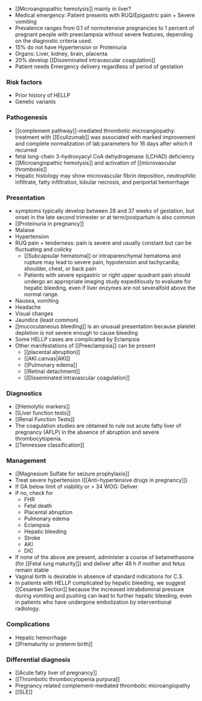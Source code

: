 - [[Microangiopathic hemolysis]] mainly in liver?
- Medical emergency: Patient presents with RUQ/Epigastric pain + Severe vomiting
- Prevalence ranges from 0.1 of normotensive pregnancies to 1 percent of pregnant people with preeclampsia without severe features, depending on the diagnostic criteria used.
- 15% do not have Hypertension or Proteinuria
- Organs: Liver, kidney, brain, placenta
- 20% develop [[Disseminated intravascular coagulation]] 
- Patient needs Emergency delivery regardless of period of gestation

### Risk factors
- Prior history of HELLP
- Genetic variants

### Pathogenesis
- [[complement pathway]]-mediated thrombotic microangiopathy: treatment with [[Eculizumab]] was associated with marked improvement and complete normalization of lab parameters for 16 days after which it recurred
- fetal long-chain 3-hydroxyacyl CoA dehydrogenase (LCHAD) deficiency
- [[Microangiopathic hemolysis]] and activation of [[microvascular thrombosis]] 
- Hepatic histology may show microvascular fibrin deposition, neutrophilic infiltrate, fatty infiltration, lobular necrosis, and periportal hemorrhage

### Presentation
- symptoms typically develop between 28 and 37 weeks of gestation, but onset in the late second trimester or at term/postpartum is also common
- [[Proteinuria in pregnancy]]
- Malaise
- Hypertension
- RUQ pain + tenderness: pain is severe and usually constant but can be fluctuating and colicky
	- [[Subcapsular hematoma]] or intraparenchymal hematoma and rupture may lead to severe pain, hypotension and tachycardia; shoulder, chest, or back pain
	- Patients with severe epigastric or right upper quadrant pain should undergo an appropriate imaging study expeditiously to evaluate for hepatic bleeding, even if liver enzymes are not severalfold above the normal range.
- Nausea, vomiting
- Headache
- Visual changes
- Jaundice (least common)
- [[mucocutaneous bleeding]] is an unusual presentation because platelet depletion is not severe enough to cause bleeding
- Some HELLP cases are complicated by Eclampsia 
- Other manifestations of [[Preeclampsia]] can be present
	- [[placental abruption]]
	- [[AKI.canvas|AKI]]
	- [[Pulmonary edema]]
	- [[Retinal detachment]] 
	- [[Disseminated intravascular coagulation]] 

### Diagnostics
- [[Hemolytic markers]]
- [[Liver function tests]]
- [[Renal Function Tests]] 
- The coagulation studies are obtained to rule out acute fatty liver of pregnancy (AFLP) in the absence of abruption and severe thrombocytopenia.
- [[Tennessee classification]] 
### Management
- [[Magnesium Sulfate for seizure prophylaxis]]
- Treat severe hypertension ([[Anti-hypertensive drugs in pregnancy]])
- If GA below limit of viability or > 34 WOG: Deliver
- If no, check for
	- FHR
	- Fetal death
	- Placental abruption
	- Pulmonary edema
	- Eclampsia
	- Hepatic bleeding
	- Stroke
	- AKI
	- DIC
- If none of the above are present, administer a course of betamethasone (for [[Fetal lung maturity]]) and deliver after 48 h if mother and fetus remain stable
- Vaginal birth is desirable in absence of standard indications for C.S. 
- In patients with HELLP complicated by hepatic bleeding, we suggest [[Cesarean Section]] because the increased intrabdominal pressure during vomiting and pushing can lead to further hepatic bleeding, even in patients who have undergone embolization by interventional radiology.
### Complications
- Hepatic hemorrhage
- [[Prematurity or preterm birth]] 

### Differential diagnosis
- [[Acute fatty liver of pregnancy]]
- [[Thrombotic thrombocytopenia purpura]]
- Pregnancy related complement-mediated thrombotic microangiopathy
- [[SLE]] 
